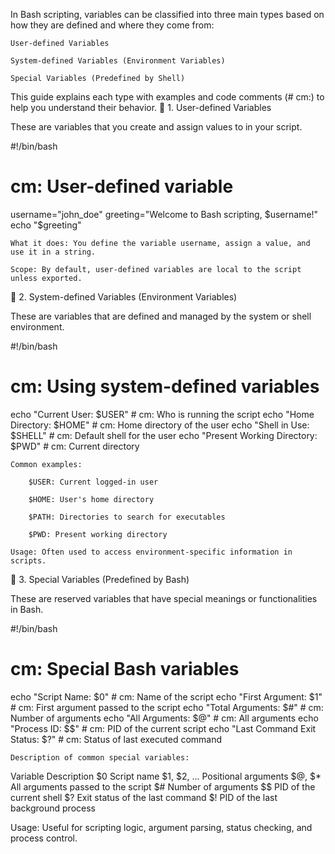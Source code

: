 In Bash scripting, variables can be classified into three main types based on how they are defined and where they come from:

    User-defined Variables

    System-defined Variables (Environment Variables)

    Special Variables (Predefined by Shell)

This guide explains each type with examples and code comments (# cm:) to help you understand their behavior.
🔹 1. User-defined Variables

These are variables that you create and assign values to in your script.

#!/bin/bash

# cm: User-defined variable
username="john_doe"
greeting="Welcome to Bash scripting, $username!"
echo "$greeting"

    What it does: You define the variable username, assign a value, and use it in a string.

    Scope: By default, user-defined variables are local to the script unless exported.

🔹 2. System-defined Variables (Environment Variables)

These are variables that are defined and managed by the system or shell environment.

#!/bin/bash

# cm: Using system-defined variables
echo "Current User: $USER"         # cm: Who is running the script
echo "Home Directory: $HOME"       # cm: Home directory of the user
echo "Shell in Use: $SHELL"        # cm: Default shell for the user
echo "Present Working Directory: $PWD" # cm: Current directory

    Common examples:

        $USER: Current logged-in user

        $HOME: User's home directory

        $PATH: Directories to search for executables

        $PWD: Present working directory

    Usage: Often used to access environment-specific information in scripts.

🔹 3. Special Variables (Predefined by Bash)

These are reserved variables that have special meanings or functionalities in Bash.

#!/bin/bash

# cm: Special Bash variables

echo "Script Name: $0"       # cm: Name of the script
echo "First Argument: $1"    # cm: First argument passed to the script
echo "Total Arguments: $#"   # cm: Number of arguments
echo "All Arguments: $@"     # cm: All arguments
echo "Process ID: $$"        # cm: PID of the current script
echo "Last Command Exit Status: $?" # cm: Status of last executed command

    Description of common special variables:

Variable	Description
$0	Script name
$1, $2, ...	Positional arguments
$@, $*	All arguments passed to the script
$#	Number of arguments
$$	PID of the current shell
$?	Exit status of the last command
$!	PID of the last background process

Usage: Useful for scripting logic, argument parsing, status checking, and process control.